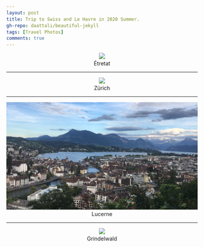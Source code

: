 ```yaml
---
layout: post
title: Trip to Swiss and Le Havre in 2020 Summer.
gh-repo: daattali/beautiful-jekyll
tags: [Travel Photos]
comments: true
---
```

<div align=center>
<img src="/assets/img/Cliffs of Etretat.jfif"  />
</div>
<center>Étretat</center>

___


<div align=center>
<img src="/assets/img/zurich.jpg"  />
</div>
<center>Zürich</center>

___


<div align=center>
<img src="/assets/img/luzern.jpg"  />
</div>
<center>Lucerne</center>

___


<div align=center>
<img src="/assets/img/gridlvald.jpg"  />
</div>
<center>Grindelwald</center>
